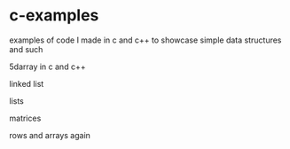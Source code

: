 # c-examples
examples of code I made in c and c++ to showcase simple data structures and such

5darray in c and c++

linked list

lists

matrices

rows and arrays again
